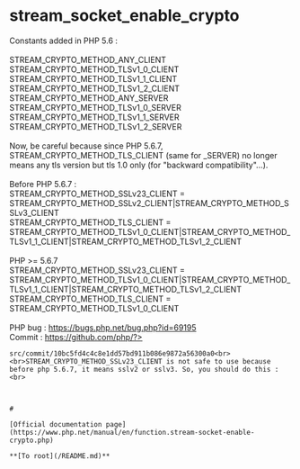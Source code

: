 # stream_socket_enable_crypto



Constants added in PHP 5.6 :<br><br>STREAM_CRYPTO_METHOD_ANY_CLIENT<br>STREAM_CRYPTO_METHOD_TLSv1_0_CLIENT<br>STREAM_CRYPTO_METHOD_TLSv1_1_CLIENT<br>STREAM_CRYPTO_METHOD_TLSv1_2_CLIENT<br>STREAM_CRYPTO_METHOD_ANY_SERVER<br>STREAM_CRYPTO_METHOD_TLSv1_0_SERVER<br>STREAM_CRYPTO_METHOD_TLSv1_1_SERVER<br>STREAM_CRYPTO_METHOD_TLSv1_2_SERVER<br><br>Now, be careful because since PHP 5.6.7, STREAM_CRYPTO_METHOD_TLS_CLIENT (same for _SERVER) no longer means any tls version but tls 1.0 only (for "backward compatibility"...).<br><br>Before PHP 5.6.7 :<br>STREAM_CRYPTO_METHOD_SSLv23_CLIENT = STREAM_CRYPTO_METHOD_SSLv2_CLIENT|STREAM_CRYPTO_METHOD_SSLv3_CLIENT<br>STREAM_CRYPTO_METHOD_TLS_CLIENT = STREAM_CRYPTO_METHOD_TLSv1_0_CLIENT|STREAM_CRYPTO_METHOD_TLSv1_1_CLIENT|STREAM_CRYPTO_METHOD_TLSv1_2_CLIENT<br><br>PHP &gt;= 5.6.7<br>STREAM_CRYPTO_METHOD_SSLv23_CLIENT = STREAM_CRYPTO_METHOD_TLSv1_0_CLIENT|STREAM_CRYPTO_METHOD_TLSv1_1_CLIENT|STREAM_CRYPTO_METHOD_TLSv1_2_CLIENT<br>STREAM_CRYPTO_METHOD_TLS_CLIENT = STREAM_CRYPTO_METHOD_TLSv1_0_CLIENT<br><br>PHP bug : https://bugs.php.net/bug.php?id=69195<br>Commit : https://github.com/php/?>
```
src/commit/10bc5fd4c4c8e1dd57bd911b086e9872a56300a0<br><br>STREAM_CRYPTO_METHOD_SSLv23_CLIENT is not safe to use because before php 5.6.7, it means sslv2 or sslv3. So, you should do this :<br>

```
<?php
$crypto_method = STREAM_CRYPTO_METHOD_TLS_CLIENT;

if (defined('STREAM_CRYPTO_METHOD_TLSv1_2_CLIENT')) {
    $crypto_method |= STREAM_CRYPTO_METHOD_TLSv1_2_CLIENT;
    $crypto_method |= STREAM_CRYPTO_METHOD_TLSv1_1_CLIENT;
}

stream_socket_enable_crypto($socket, true, $crypto_method);
?>
```
  

#

[Official documentation page](https://www.php.net/manual/en/function.stream-socket-enable-crypto.php)

**[To root](/README.md)**